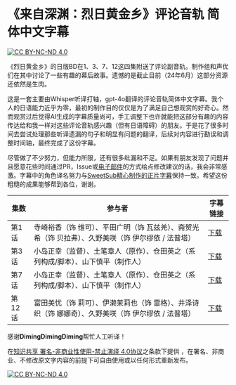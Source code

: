 # 《来自深渊：烈日黄金乡》评论音轨 简体中文字幕

[![CC BY-NC-ND 4.0][cc-by-nc-nd-shield]][cc-by-nc-nd]

《烈日黄金乡》的日版BD在1、3、7、12这四集附送了评论副音轨。制作组和声优们在其中讨论了一些有趣的幕后故事。遗憾的是截止目前（24年6月）这部分资源还依然是生肉。

这是一套主要由Whisper听译打轴，gpt-4o翻译的评论音轨简体中文字幕。我个人的日语能力近乎为零，最初的制作目的仅仅是为了满足自己想观赏的好奇心。然而观赏过后觉得AI生成的字幕质量尚可，手工调整下也许就能把这部分有趣的内容传达给和我一样对这些评论音轨感兴趣（但有日语障碍）的朋友。于是花了很多时间去尝试处理那些听译遗漏的句子和明显有问题的翻译，后续对内容进行勘误和调整时间轴，最终完成了这份字幕。

尽管做了不少努力，但能力所限，还有很多纰漏和不足。如果有朋友发现了问题并且愿意花些时间通过PR，Issue或[电子邮件](mailto:admin@0x10c.pw?subject=%E5%85%B3%E4%BA%8E%E3%80%8A%E6%9D%A5%E8%87%AA%E6%B7%B1%E6%B8%8A%3A%E7%83%88%E6%97%A5%E9%BB%84%E9%87%91%E4%B9%A1%E3%80%8B%E8%AF%84%E8%AE%BA%E9%9F%B3%E8%BD%A8%E6%9C%BA%E7%BF%BB%E5%AD%97%E5%B9%95%E7%9A%84%E4%BF%AE%E6%94%B9%E6%84%8F%E8%A7%81)的方式给点修改建议的话，我会非常感激。字幕中的角色译名努力与[SweetSub精心制作的正片字幕](https://github.com/SweetSub/SweetSub/tree/master/Archive/Made%20in%20Abyss%20S2)保持一致。希望这份粗糙的成果能够帮到各位，谢谢。

| 集数   | 参与者                                                       | 字幕链接                                                     |
| ------ | ------------------------------------------------------------ | ------------------------------------------------------------ |
| 第1话  | 寺崎裕香（饰 维可）、平田广明（饰 瓦兹羌）、斋贺光希（饰 贝拉弗）、久野美咲（饰 伊尔缪依 / 法普塔） | [下载](https://raw.githubusercontent.com/s117/miabyss-s2-commentary-track-subtitle-chs/main/Made%20in%20Abyss%20S2%20-%2001%20Commentary.chs.srt) |
| 第3话  | 小岛正幸（监督）、土笔章人（原作）、仓田英之（系列构成/脚本）、山下慎平（制作人） | [下载](https://raw.githubusercontent.com/s117/miabyss-s2-commentary-track-subtitle-chs/main/Made%20in%20Abyss%20S2%20-%2003%20Commentary.chs.srt) |
| 第7话  | 小岛正幸（监督）、土笔章人（原作）、仓田英之（系列构成/脚本）、山下慎平（制作人） | [下载](https://raw.githubusercontent.com/s117/miabyss-s2-commentary-track-subtitle-chs/main/Made%20in%20Abyss%20S2%20-%2007%20Commentary.chs.srt) |
| 第12话 | 富田美忧（饰 莉可）、伊濑茉莉也（饰 雷格）、井泽诗织（饰 娜娜奇）、久野美咲（饰 伊尔缪依 / 法普塔） | [下载](https://raw.githubusercontent.com/s117/miabyss-s2-commentary-track-subtitle-chs/main/Made%20in%20Abyss%20S2%20-%2012%20Commentary.chs.srt) |

感谢**DimingDimingDiming**帮忙人工听译！

在[知识共享 署名-非商业性使用-禁止演绎 4.0协议][cc-by-nc-nd-chs]之条款下提供 ，在署名、非商业、不修改原文字内容的前提下可自由使用或以任何形式重新发布。

[![CC BY-NC-ND 4.0][cc-by-nc-nd-image]][cc-by-nc-nd]


[cc-by-nc-nd-chs]: https://creativecommons.org/licenses/by-nc-nd/4.0/deed.zh-hans
[cc-by-nc-nd]: http://creativecommons.org/licenses/by-nc-nd/4.0/
[cc-by-nc-nd-image]: https://licensebuttons.net/l/by-nc-nd/4.0/88x31.png
[cc-by-nc-nd-shield]: https://img.shields.io/badge/License-CC%20BY--NC--ND%204.0-lightgrey.svg
